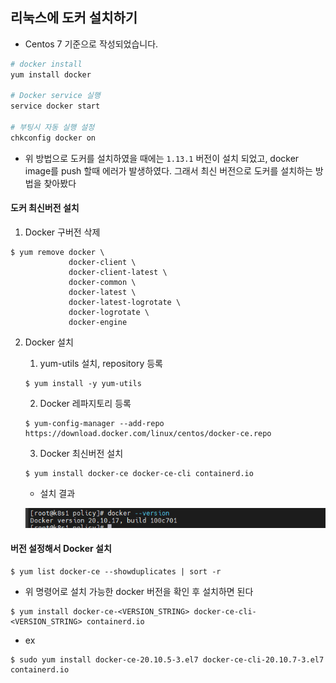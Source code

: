 ## 리눅스에 도커 설치하기

- Centos 7 기준으로 작성되었습니다.



```bash
# docker install
yum install docker

# Docker service 실행
service docker start

# 부팅시 자동 실행 설정
chkconfig docker on
```

- 위 방법으로 도커를 설치하였을 때에는 `1.13.1` 버전이 설치 되었고, docker image를 push 할때 에러가 발생하였다. 그래서 최신 버전으로 도커를 설치하는 방법을 찾아봤다



#### 도커 최신버전 설치

1. Docker 구버전 삭제

```
$ yum remove docker \
             docker-client \
             docker-client-latest \
             docker-common \
             docker-latest \
             docker-latest-logrotate \
             docker-logrotate \
             docker-engine
```

2. Docker 설치

   1. yum-utils 설치, repository  등록

   ```
   $ yum install -y yum-utils
   ```

   2. Docker 레파지토리 등록

   ```
   $ yum-config-manager --add-repo https://download.docker.com/linux/centos/docker-ce.repo
   ```

   3. Docker 최신버전 설치

   ```
   $ yum install docker-ce docker-ce-cli containerd.io
   ```

   - 설치 결과

   ![도커버전](images/도커버전.PNG)



#### 버전 설정해서 Docker 설치

```
$ yum list docker-ce --showduplicates | sort -r
```

- 위 명령어로 설치 가능한 docker 버전을 확인 후 설치하면 된다

```
$ yum install docker-ce-<VERSION_STRING> docker-ce-cli-<VERSION_STRING> containerd.io
```

- ex

```
$ sudo yum install docker-ce-20.10.5-3.el7 docker-ce-cli-20.10.7-3.el7 containerd.io
```